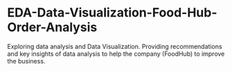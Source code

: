 # EDA-Data-Visualization-Food-Hub-Order-Analysis
Exploring data analysis and Data Visualization. Providing recommendations and key insights of data analysis to help the company (FoodHub) to improve the business. 
